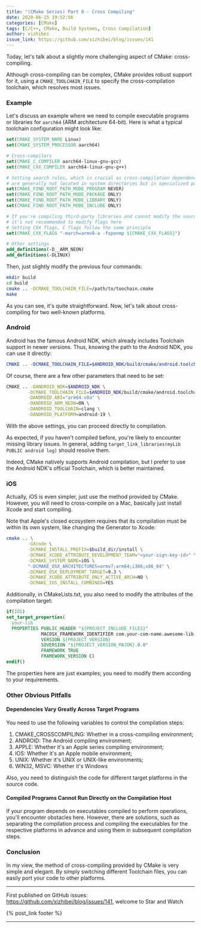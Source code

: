 ```yaml
---
title: "(CMake Series) Part 8 - Cross Compiling"
date: 2020-06-15 19:52:56
categories: [CMake]
tags: [C/C++, CMake, Build Systems, Cross Compilation]
author: xizhibei
issue_link: https://github.com/xizhibei/blog/issues/141
---
```

<!-- en_title: cmake-8-cross-compiling -->

Today, let's talk about a slightly more challenging aspect of CMake: cross-compiling.

Although cross-compiling can be complex, CMake provides robust support for it, using a `CMAKE_TOOLCHAIN_FILE` to specify the cross-compilation toolchain, which resolves most issues.

### Example

Let's discuss an example where we need to compile executable programs or libraries for `aarch64` (ARM architecture 64-bit). Here is what a typical toolchain configuration might look like:

```cmake
set(CMAKE_SYSTEM_NAME Linux)
set(CMAKE_SYSTEM_PROCESSOR aarch64)

# Cross-compilers
set(CMAKE_C_COMPILER aarch64-linux-gnu-gcc)
set(CMAKE_CXX_COMPILER aarch64-linux-gnu-g++)

# Setting search rules, which is crucial as cross-compilation dependencies
# are generally not located in system directories but in specialized paths
set(CMAKE_FIND_ROOT_PATH_MODE_PROGRAM NEVER)
set(CMAKE_FIND_ROOT_PATH_MODE_PACKAGE ONLY)
set(CMAKE_FIND_ROOT_PATH_MODE_LIBRARY ONLY)
set(CMAKE_FIND_ROOT_PATH_MODE_INCLUDE ONLY)

# If you're compiling third-party libraries and cannot modify the source code,
# it's not recommended to modify flags here
# Setting CXX flags, C flags follow the same principle
set(CMAKE_CXX_FLAGS "-march=armv8-a -fopenmp ${CMAKE_CXX_FLAGS}")

# Other settings
add_definitions(-D__ARM_NEON)
add_definitions(-DLINUX)
```

Then, just slightly modify the previous four commands:

```bash
mkdir build
cd build
cmake .. -DCMAKE_TOOLCHAIN_FILE=/path/to/toochain.cmake
make
```

As you can see, it's quite straightforward. Now, let's talk about cross-compiling for two well-known platforms.

### Android

Android has the famous Android NDK, which already includes Toolchain support in newer versions. Thus, knowing the path to the Android NDK, you can use it directly:

```cmake
CMAKE .. -DCMAKE_TOOLCHAIN_FILE=$ANDROID_NDK/build/cmake/android.toolchain.cmake
```

Of course, there are a few other parameters that need to be set:

```bash
CMAKE .. -DANDROID_NDK=$ANDROID_NDK \
        -DCMAKE_TOOLCHAIN_FILE=$ANDROID_NDK/build/cmake/android.toolchain.cmake \
        -DANDROID_ABI="arm64-v8a" \
        -DANDROID_ARM_NEON=ON \
        -DANDROID_TOOLCHAIN=clang \
        -DANDROID_PLATFORM=android-19 \
```

With the above settings, you can proceed directly to compilation.

As expected, if you haven't compiled before, you're likely to encounter missing library issues. In general, adding `target_link_libraries(myLib PUBLIC android log)` should resolve them.

Indeed, CMake natively supports Android compilation, but I prefer to use the Android NDK's official Toolchain, which is better maintained.

### iOS

Actually, iOS is even simpler, just use the method provided by CMake. However, you will need to cross-compile on a Mac, basically just install Xcode and start compiling.

Note that Apple's closed ecosystem requires that its compilation must be within its own system, like changing the Generator to Xcode:

```bash
cmake .. \
        -GXcode \
        -DCMAKE_INSTALL_PREFIX=$build_dir/install \
        -DCMAKE_XCODE_ATTRIBUTE_DEVELOPMENT_TEAM="<your-sign-key-id>" \
        -DCMAKE_SYSTEM_NAME=iOS \
        "-DCMAKE_OSX_ARCHITECTURES=armv7;arm64;i386;x86_64" \
        -DCMAKE_OSX_DEPLOYMENT_TARGET=9.3 \
        -DCMAKE_XCODE_ATTRIBUTE_ONLY_ACTIVE_ARCH=NO \
        -DCMAKE_IOS_INSTALL_COMBINED=YES
```

Additionally, in CMakeLists.txt, you also need to modify the attributes of the compilation target:

```cmake
if(IOS)
set_target_properties(
  your-lib
  PROPERTIES PUBLIC_HEADER "${PROJECT_INCLUDE_FILES}"
             MACOSX_FRAMEWORK_IDENTIFIER com.your-com-name.awesome-lib
             VERSION ${PROJECT_VERSION}
             SOVERSION "${PROJECT_VERSION_MAJOR}.0.0"
             FRAMEWORK TRUE
             FRAMEWORK_VERSION C)
endif()
```

The properties here are just examples; you need to modify them according to your requirements.

### Other Obvious Pitfalls

#### Dependencies Vary Greatly Across Target Programs

You need to use the following variables to control the compilation steps:

1.  CMAKE_CROSSCOMPILING: Whether in a cross-compiling environment;
2.  ANDROID: The Android compiling environment;
3.  APPLE: Whether it's an Apple series compiling environment;
4.  IOS: Whether it's an Apple mobile environment;
5.  UNIX: Whether it's UNIX or UNIX-like environments;
6.  WIN32, MSVC: Whether it's Windows

Also, you need to distinguish the code for different target platforms in the source code.

#### Compiled Programs Cannot Run Directly on the Compilation Host

If your program depends on executables compiled to perform operations, you'll encounter obstacles here. However, there are solutions, such as separating the compilation process and compiling the executables for the respective platforms in advance and using them in subsequent compilation steps.

### Conclusion

In my view, the method of cross-compiling provided by CMake is very simple and elegant. By simply switching different Toolchain files, you can easily port your code to other platforms.


***
First published on GitHub issues: https://github.com/xizhibei/blog/issues/141, welcome to Star and Watch

{% post_link footer %}
***
